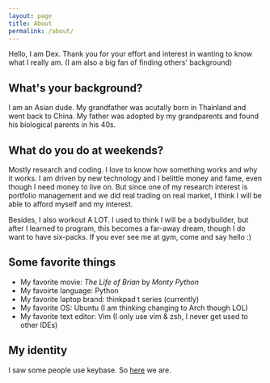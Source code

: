 ```yaml
---
layout: page
title: About
permalink: /about/
---
```


Hello, I am Dex. Thank you for your effort and interest in wanting to know what I really am. (I am also a big fan of finding others' background)

## What's your background?
I am an Asian dude. My grandfather was acutally born in Thainland and went back to China. My father was adopted by my grandparents and found his biological parents in his 40s.

## What do you do at weekends?
Mostly research and coding. I love to know how something works and why it works. I am driven by new technology and I belittle money and fame, even though I need money to live on. But since one of my research interest is portfolio management and we did real trading on real market, I think I will be able to afford myself and my interest.

Besides, I also workout A LOT. I used to think I will be a bodybuilder, but after I learned to program, this becomes a far-away dream, though I do want to have six-packs. If you ever see me at gym, come and say hello :)

## Some favorite things
* My favorite movie: *The Life of Brian* by *Monty Python*
* My favoirte language: Python
* My favorite laptop brand: thinkpad t series (currently)
* My favorite OS: Ubuntu (I am thinking changing to Arch though LOL)
* My favorite text editor: Vim (I only use vim & zsh, I never get used to other IDEs)

## My identity
I saw some people use keybase. So [here](https://keybase.io/dexhunter) we are.
